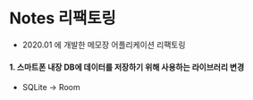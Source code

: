 # Notes 리팩토링
- 2020.01 에 개발한 메모장 어플리케이션 리팩토링

#### 1. 스마트폰 내장 DB에 데이터를 저장하기 위해 사용하는 라이브러리 변경
- SQLite -> Room
